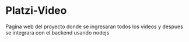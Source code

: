 # Platzi-Video
Pagina web del proyecto donde se ingresaran todos los videos y despues se integrara con el backend usando nodejs
